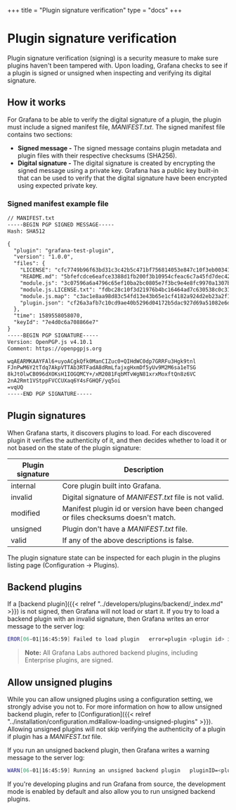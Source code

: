 +++
title = "Plugin signature verification"
type = "docs"
+++

# Plugin signature verification

Plugin signature verification (signing) is a security measure to make sure plugins haven't been tampered with. Upon loading, Grafana checks to see if a plugin is signed or unsigned when inspecting and verifying its digital signature.

## How it works

For Grafana to be able to verify the digital signature of a plugin, the plugin must include a signed manifest file, _MANIFEST.txt_. The signed manifest file contains two sections:

- **Signed message -** The signed message contains plugin metadata and plugin files with their respective checksums (SHA256).
- **Digital signature -**  The digital signature is created by encrypting the signed message using a private key. Grafana has a public key built-in that can be used to verify that the digital signature have been encrypted using expected private key. 
 
### Signed manifest example file

```txt
// MANIFEST.txt
-----BEGIN PGP SIGNED MESSAGE-----
Hash: SHA512

{
  "plugin": "grafana-test-plugin",
  "version": "1.0.0",
  "files": {
    "LICENSE": "cfc7749b96f63bd31c3c42b5c471bf756814053e847c10f3eb003417bc523d30",
    "README.md": "5bfefcdce6eafce3388d1fb200f3b10954cfeac6c7a45fd7dec42687e01ac75d",
    "module.js": "3c07596a6a4796c65ef10ba2bc0805e7f3bc9e4e8fc9970a1307b97e29db1c0a",
    "module.js.LICENSE.txt": "fdbc28c10f3d21976b4bc16464ad7c630538c0c3101347b5fd44af9066f7022b",
    "module.js.map": "c3ac1e8aa98d83c54fd13e43b65e1cf4182a924d2eb23a2f1a6fe40b7785a1bb",
    "plugin.json": "cf26a3afb7c10cd9ae40b5296d04172b5dac927d69a51082e6d085b34341ccc3"
  },
  "time": 1589558058070,
  "keyId": "7e4d0c6a708866e7"
}
-----BEGIN PGP SIGNATURE-----
Version: OpenPGP.js v4.10.1
Comment: https://openpgpjs.org

wqAEARMKAAYFAl6+uyoACgkQfk0ManCIZuc0+QIHdWC0dp7GRRFu3Hgk9tnl
FJnPwM6Y2tTdq7AkpVTTAb3RTFadA8dRmLfajxgHxmDf5yUv9M2M6sa1eTSG
8kJtOlwCB096dXOKsH1IOGQMCY+/xM2081FqbMTvWgN81xrxMoxftQn8z6VC
2nA2Rmt1VStppFVCCUXaq6Y4sFGHQF/yq5oi
=vqUQ
-----END PGP SIGNATURE-----

```

## Plugin signatures

When Grafana starts, it discovers plugins to load. For each discovered plugin it verifies the authenticity of it, and then decides whether to load it or not based on the state of the plugin signature:

| Plugin signature | Description |
| ---------------- | ----------- |
| internal | Core plugin built into Grafana. |
| invalid  | Digital signature of _MANIFEST.txt_ file is not valid. |
| modified | Manifest plugin id or version have been changed or files checksums doesn't match. |
| unsigned | Plugin don't have a _MANIFEST.txt_ file. |
| valid    | If any of the above descriptions is false. |

The plugin signature state can be inspected for each plugin in the plugins listing page (Configuration -> Plugins).

## Backend plugins

If a [backend plugin]({{< relref "../developers/plugins/backend/_index.md" >}}) is not signed, then Grafana will not load or start it. If you try to load a backend plugin with an invalid signature, then Grafana writes an error message to the server log:

```bash
EROR[06-01|16:45:59] Failed to load plugin   error=plugin <plugin id> is unsigned
```

> **Note:** All Grafana Labs authored backend plugins, including Enterprise plugins, are signed.

## Allow unsigned plugins

While you can allow unsigned plugins using a configuration setting, we strongly advise you not to. For more information on how to allow unsigned backend plugin, refer to [Configuration]({{< relref "../installation/configuration.md#allow-loading-unsigned-plugins" >}}). Allowing unsigned plugins will not skip verifying the authenticity of a plugin if plugin has a _MANIFEST.txt_ file.

If you run an unsigned backend plugin, then Grafana writes a warning message to the server log:

```bash
WARN[06-01|16:45:59] Running an unsigned backend plugin   pluginID=<plugin id>
```

If you're developing plugins and run Grafana from source, the development mode is enabled by default and also allow you to run unsigned backend plugins.
